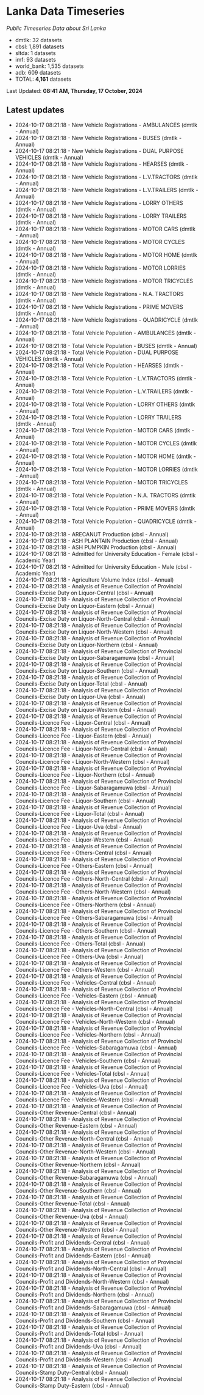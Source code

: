 # Lanka Data Timeseries
*Public Timeseries Data about Sri Lanka*

* dmtlk: 32 datasets
* cbsl: 1,891 datasets
* sltda: 1 datasets
* imf: 93 datasets
* world_bank: 1,535 datasets
* adb: 609 datasets
* TOTAL: **4,161** datasets

Last Updated: **08:41 AM, Thursday, 17 October, 2024**

## Latest updates

* 2024-10-17 08:21:18 - New Vehicle Registrations - AMBULANCES (dmtlk - Annual)
* 2024-10-17 08:21:18 - New Vehicle Registrations - BUSES (dmtlk - Annual)
* 2024-10-17 08:21:18 - New Vehicle Registrations - DUAL PURPOSE VEHICLES (dmtlk - Annual)
* 2024-10-17 08:21:18 - New Vehicle Registrations - HEARSES (dmtlk - Annual)
* 2024-10-17 08:21:18 - New Vehicle Registrations - L.V.TRACTORS (dmtlk - Annual)
* 2024-10-17 08:21:18 - New Vehicle Registrations - L.V.TRAILERS (dmtlk - Annual)
* 2024-10-17 08:21:18 - New Vehicle Registrations - LORRY OTHERS (dmtlk - Annual)
* 2024-10-17 08:21:18 - New Vehicle Registrations - LORRY TRAILERS (dmtlk - Annual)
* 2024-10-17 08:21:18 - New Vehicle Registrations - MOTOR CARS (dmtlk - Annual)
* 2024-10-17 08:21:18 - New Vehicle Registrations - MOTOR CYCLES (dmtlk - Annual)
* 2024-10-17 08:21:18 - New Vehicle Registrations - MOTOR HOME (dmtlk - Annual)
* 2024-10-17 08:21:18 - New Vehicle Registrations - MOTOR LORRIES (dmtlk - Annual)
* 2024-10-17 08:21:18 - New Vehicle Registrations - MOTOR TRICYCLES (dmtlk - Annual)
* 2024-10-17 08:21:18 - New Vehicle Registrations - N.A. TRACTORS (dmtlk - Annual)
* 2024-10-17 08:21:18 - New Vehicle Registrations - PRIME MOVERS (dmtlk - Annual)
* 2024-10-17 08:21:18 - New Vehicle Registrations - QUADRICYCLE (dmtlk - Annual)
* 2024-10-17 08:21:18 - Total Vehicle Population - AMBULANCES (dmtlk - Annual)
* 2024-10-17 08:21:18 - Total Vehicle Population - BUSES (dmtlk - Annual)
* 2024-10-17 08:21:18 - Total Vehicle Population - DUAL PURPOSE VEHICLES (dmtlk - Annual)
* 2024-10-17 08:21:18 - Total Vehicle Population - HEARSES (dmtlk - Annual)
* 2024-10-17 08:21:18 - Total Vehicle Population - L.V.TRACTORS (dmtlk - Annual)
* 2024-10-17 08:21:18 - Total Vehicle Population - L.V.TRAILERS (dmtlk - Annual)
* 2024-10-17 08:21:18 - Total Vehicle Population - LORRY OTHERS (dmtlk - Annual)
* 2024-10-17 08:21:18 - Total Vehicle Population - LORRY TRAILERS (dmtlk - Annual)
* 2024-10-17 08:21:18 - Total Vehicle Population - MOTOR CARS (dmtlk - Annual)
* 2024-10-17 08:21:18 - Total Vehicle Population - MOTOR CYCLES (dmtlk - Annual)
* 2024-10-17 08:21:18 - Total Vehicle Population - MOTOR HOME (dmtlk - Annual)
* 2024-10-17 08:21:18 - Total Vehicle Population - MOTOR LORRIES (dmtlk - Annual)
* 2024-10-17 08:21:18 - Total Vehicle Population - MOTOR TRICYCLES (dmtlk - Annual)
* 2024-10-17 08:21:18 - Total Vehicle Population - N.A. TRACTORS (dmtlk - Annual)
* 2024-10-17 08:21:18 - Total Vehicle Population - PRIME MOVERS (dmtlk - Annual)
* 2024-10-17 08:21:18 - Total Vehicle Population - QUADRICYCLE (dmtlk - Annual)
* 2024-10-17 08:21:18 - ARECANUT Production (cbsl - Annual)
* 2024-10-17 08:21:18 - ASH PLANTAIN Production (cbsl - Annual)
* 2024-10-17 08:21:18 - ASH PUMPKIN Production (cbsl - Annual)
* 2024-10-17 08:21:18 - Admitted for University Education - Female (cbsl - Academic Year)
* 2024-10-17 08:21:18 - Admitted for University Education - Male (cbsl - Academic Year)
* 2024-10-17 08:21:18 - Agriculture Volume Index (cbsl - Annual)
* 2024-10-17 08:21:18 - Analysis of Revenue Collection of Provincial Councils-Excise Duty on Liquor-Central (cbsl - Annual)
* 2024-10-17 08:21:18 - Analysis of Revenue Collection of Provincial Councils-Excise Duty on Liquor-Eastern (cbsl - Annual)
* 2024-10-17 08:21:18 - Analysis of Revenue Collection of Provincial Councils-Excise Duty on Liquor-North-Central (cbsl - Annual)
* 2024-10-17 08:21:18 - Analysis of Revenue Collection of Provincial Councils-Excise Duty on Liquor-North-Western (cbsl - Annual)
* 2024-10-17 08:21:18 - Analysis of Revenue Collection of Provincial Councils-Excise Duty on Liquor-Northern (cbsl - Annual)
* 2024-10-17 08:21:18 - Analysis of Revenue Collection of Provincial Councils-Excise Duty on Liquor-Sabaragamuwa (cbsl - Annual)
* 2024-10-17 08:21:18 - Analysis of Revenue Collection of Provincial Councils-Excise Duty on Liquor-Southern (cbsl - Annual)
* 2024-10-17 08:21:18 - Analysis of Revenue Collection of Provincial Councils-Excise Duty on Liquor-Total (cbsl - Annual)
* 2024-10-17 08:21:18 - Analysis of Revenue Collection of Provincial Councils-Excise Duty on Liquor-Uva (cbsl - Annual)
* 2024-10-17 08:21:18 - Analysis of Revenue Collection of Provincial Councils-Excise Duty on Liquor-Western (cbsl - Annual)
* 2024-10-17 08:21:18 - Analysis of Revenue Collection of Provincial Councils-Licence Fee - Liquor-Central (cbsl - Annual)
* 2024-10-17 08:21:18 - Analysis of Revenue Collection of Provincial Councils-Licence Fee - Liquor-Eastern (cbsl - Annual)
* 2024-10-17 08:21:18 - Analysis of Revenue Collection of Provincial Councils-Licence Fee - Liquor-North-Central (cbsl - Annual)
* 2024-10-17 08:21:18 - Analysis of Revenue Collection of Provincial Councils-Licence Fee - Liquor-North-Western (cbsl - Annual)
* 2024-10-17 08:21:18 - Analysis of Revenue Collection of Provincial Councils-Licence Fee - Liquor-Northern (cbsl - Annual)
* 2024-10-17 08:21:18 - Analysis of Revenue Collection of Provincial Councils-Licence Fee - Liquor-Sabaragamuwa (cbsl - Annual)
* 2024-10-17 08:21:18 - Analysis of Revenue Collection of Provincial Councils-Licence Fee - Liquor-Southern (cbsl - Annual)
* 2024-10-17 08:21:18 - Analysis of Revenue Collection of Provincial Councils-Licence Fee - Liquor-Total (cbsl - Annual)
* 2024-10-17 08:21:18 - Analysis of Revenue Collection of Provincial Councils-Licence Fee - Liquor-Uva (cbsl - Annual)
* 2024-10-17 08:21:18 - Analysis of Revenue Collection of Provincial Councils-Licence Fee - Liquor-Western (cbsl - Annual)
* 2024-10-17 08:21:18 - Analysis of Revenue Collection of Provincial Councils-Licence Fee - Others-Central (cbsl - Annual)
* 2024-10-17 08:21:18 - Analysis of Revenue Collection of Provincial Councils-Licence Fee - Others-Eastern (cbsl - Annual)
* 2024-10-17 08:21:18 - Analysis of Revenue Collection of Provincial Councils-Licence Fee - Others-North-Central (cbsl - Annual)
* 2024-10-17 08:21:18 - Analysis of Revenue Collection of Provincial Councils-Licence Fee - Others-North-Western (cbsl - Annual)
* 2024-10-17 08:21:18 - Analysis of Revenue Collection of Provincial Councils-Licence Fee - Others-Northern (cbsl - Annual)
* 2024-10-17 08:21:18 - Analysis of Revenue Collection of Provincial Councils-Licence Fee - Others-Sabaragamuwa (cbsl - Annual)
* 2024-10-17 08:21:18 - Analysis of Revenue Collection of Provincial Councils-Licence Fee - Others-Southern (cbsl - Annual)
* 2024-10-17 08:21:18 - Analysis of Revenue Collection of Provincial Councils-Licence Fee - Others-Total (cbsl - Annual)
* 2024-10-17 08:21:18 - Analysis of Revenue Collection of Provincial Councils-Licence Fee - Others-Uva (cbsl - Annual)
* 2024-10-17 08:21:18 - Analysis of Revenue Collection of Provincial Councils-Licence Fee - Others-Western (cbsl - Annual)
* 2024-10-17 08:21:18 - Analysis of Revenue Collection of Provincial Councils-Licence Fee - Vehicles-Central (cbsl - Annual)
* 2024-10-17 08:21:18 - Analysis of Revenue Collection of Provincial Councils-Licence Fee - Vehicles-Eastern (cbsl - Annual)
* 2024-10-17 08:21:18 - Analysis of Revenue Collection of Provincial Councils-Licence Fee - Vehicles-North-Central (cbsl - Annual)
* 2024-10-17 08:21:18 - Analysis of Revenue Collection of Provincial Councils-Licence Fee - Vehicles-North-Western (cbsl - Annual)
* 2024-10-17 08:21:18 - Analysis of Revenue Collection of Provincial Councils-Licence Fee - Vehicles-Northern (cbsl - Annual)
* 2024-10-17 08:21:18 - Analysis of Revenue Collection of Provincial Councils-Licence Fee - Vehicles-Sabaragamuwa (cbsl - Annual)
* 2024-10-17 08:21:18 - Analysis of Revenue Collection of Provincial Councils-Licence Fee - Vehicles-Southern (cbsl - Annual)
* 2024-10-17 08:21:18 - Analysis of Revenue Collection of Provincial Councils-Licence Fee - Vehicles-Total (cbsl - Annual)
* 2024-10-17 08:21:18 - Analysis of Revenue Collection of Provincial Councils-Licence Fee - Vehicles-Uva (cbsl - Annual)
* 2024-10-17 08:21:18 - Analysis of Revenue Collection of Provincial Councils-Licence Fee - Vehicles-Western (cbsl - Annual)
* 2024-10-17 08:21:18 - Analysis of Revenue Collection of Provincial Councils-Other Revenue-Central (cbsl - Annual)
* 2024-10-17 08:21:18 - Analysis of Revenue Collection of Provincial Councils-Other Revenue-Eastern (cbsl - Annual)
* 2024-10-17 08:21:18 - Analysis of Revenue Collection of Provincial Councils-Other Revenue-North-Central (cbsl - Annual)
* 2024-10-17 08:21:18 - Analysis of Revenue Collection of Provincial Councils-Other Revenue-North-Western (cbsl - Annual)
* 2024-10-17 08:21:18 - Analysis of Revenue Collection of Provincial Councils-Other Revenue-Northern (cbsl - Annual)
* 2024-10-17 08:21:18 - Analysis of Revenue Collection of Provincial Councils-Other Revenue-Sabaragamuwa (cbsl - Annual)
* 2024-10-17 08:21:18 - Analysis of Revenue Collection of Provincial Councils-Other Revenue-Southern (cbsl - Annual)
* 2024-10-17 08:21:18 - Analysis of Revenue Collection of Provincial Councils-Other Revenue-Total (cbsl - Annual)
* 2024-10-17 08:21:18 - Analysis of Revenue Collection of Provincial Councils-Other Revenue-Uva (cbsl - Annual)
* 2024-10-17 08:21:18 - Analysis of Revenue Collection of Provincial Councils-Other Revenue-Western (cbsl - Annual)
* 2024-10-17 08:21:18 - Analysis of Revenue Collection of Provincial Councils-Profit and Dividends-Central (cbsl - Annual)
* 2024-10-17 08:21:18 - Analysis of Revenue Collection of Provincial Councils-Profit and Dividends-Eastern (cbsl - Annual)
* 2024-10-17 08:21:18 - Analysis of Revenue Collection of Provincial Councils-Profit and Dividends-North-Central (cbsl - Annual)
* 2024-10-17 08:21:18 - Analysis of Revenue Collection of Provincial Councils-Profit and Dividends-North-Western (cbsl - Annual)
* 2024-10-17 08:21:18 - Analysis of Revenue Collection of Provincial Councils-Profit and Dividends-Northern (cbsl - Annual)
* 2024-10-17 08:21:18 - Analysis of Revenue Collection of Provincial Councils-Profit and Dividends-Sabaragamuwa (cbsl - Annual)
* 2024-10-17 08:21:18 - Analysis of Revenue Collection of Provincial Councils-Profit and Dividends-Southern (cbsl - Annual)
* 2024-10-17 08:21:18 - Analysis of Revenue Collection of Provincial Councils-Profit and Dividends-Total (cbsl - Annual)
* 2024-10-17 08:21:18 - Analysis of Revenue Collection of Provincial Councils-Profit and Dividends-Uva (cbsl - Annual)
* 2024-10-17 08:21:18 - Analysis of Revenue Collection of Provincial Councils-Profit and Dividends-Western (cbsl - Annual)
* 2024-10-17 08:21:18 - Analysis of Revenue Collection of Provincial Councils-Stamp Duty-Central (cbsl - Annual)
* 2024-10-17 08:21:18 - Analysis of Revenue Collection of Provincial Councils-Stamp Duty-Eastern (cbsl - Annual)